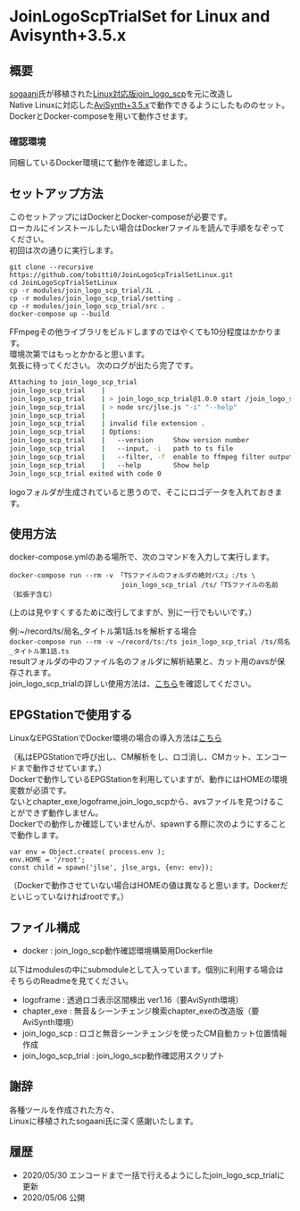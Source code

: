 # JoinLogoScpTrialSet for Linux and Avisynth+3.5.x
## 概要

[sogaani][1]氏が移植された[Linux対応版join_logo_scp][2]を元に改造し  
Native Linuxに対応した[AviSynth+][3][3.5.x][4]で動作できるようにしたもののセット。  
DockerとDocker-composeを用いて動作させます。  

[1]:https://github.com/sogaani
[2]:https://github.com/sogaani/JoinLogoScp
[3]:https://github.com/AviSynth/AviSynthPlus
[4]:https://github.com/AviSynth/AviSynthPlus/releases/

### 確認環境
同梱しているDocker環境にて動作を確認しました。  

## セットアップ方法
このセットアップにはDockerとDocker-composeが必要です。  
ローカルにインストールしたい場合はDockerファイルを読んで手順をなぞってください。  
初回は次の通りに実行します。
````
git clone --recursive https://github.com/tobitti0/JoinLogoScpTrialSetLinux.git
cd JoinLogoScpTrialSetLinux
cp -r modules/join_logo_scp_trial/JL .
cp -r modules/join_logo_scp_trial/setting .
cp -r modules/join_logo_scp_trial/src .
docker-compose up --build
````
FFmpegその他ライブラリをビルドしますのではやくても10分程度はかかります。  
環境次第ではもっとかかると思います。  
気長に待ってください。
次のログが出たら完了です。  
````bash
Attaching to join_logo_scp_trial
join_logo_scp_trial    | 
join_logo_scp_trial    | > join_logo_scp_trial@1.0.0 start /join_logo_scp_trial
join_logo_scp_trial    | > node src/jlse.js "-i" "--help"
join_logo_scp_trial    |
join_logo_scp_trial    | invalid file extension .
join_logo_scp_trial    | Options:
join_logo_scp_trial    |   --version     Show version number                                    [boolean]
join_logo_scp_trial    |   --input, -i   path to ts file                              [string] [required]
join_logo_scp_trial    |   --filter, -f  enable to ffmpeg filter output        [boolean] [default: false]
join_logo_scp_trial    |   --help        Show help                                              [boolean]
Join_logo_scp_trial exited with code 0
````
logoフォルダが生成されていると思うので、そこにロゴデータを入れておきます。
## 使用方法
docker-compose.ymlのある場所で、次のコマンドを入力して実行します。
````
docker-compose run --rm -v 「TSファイルのフォルダの絶対パス」:/ts \
                            join_logo_scp_trial /ts/「TSファイルの名前（拡張子含む）
````
(上のは見やすくするために改行してますが、別に一行でもいいです。）  

例:~/record/ts/局名_タイトル第1話.tsを解析する場合  
`docker-compose run --rm -v ~/record/ts:/ts join_logo_scp_trial /ts/局名_タイトル第1話.ts`  
resultフォルダの中のファイル名のフォルダに解析結果と、カット用のavsが保存されます。  
join_logo_scp_trialの詳しい使用方法は、[こちら][5]を確認してください。 

[5]:https://github.com/tobitti0/join_logo_scp_trial/blob/master/README.md

## EPGStationで使用する

LinuxなEPGStationでDocker環境の場合の導入方法は[こちら][6]

[6]:https://tobitti.net/blog/Ubuntu-EPGStation-JoinLogoScpTrial/

（私はEPGStationで呼び出し、CM解析をし、ロゴ消し、CMカット、エンコードまで動作させています。）   
Dockerで動作しているEPGStationを利用していますが、動作にはHOMEの環境変数が必須です。  
ないとchapter_exe,logoframe,join_logo_scpから、avsファイルを見つけることができず動作しません。  
Dockerでの動作しか確認していませんが、spawnする際に次のようにすることで動作します。  
```
var env = Object.create( process.env );
env.HOME = '/root';
const child = spawn('jlse', jlse_args, {env: env});
```
（Dockerで動作させていない場合はHOMEの値は異なると思います。Dockerだといじっていなければrootです。）

## ファイル構成
* docker              : join_logo_scp動作確認環境構築用Dockerfile

以下はmodulesの中にsubmoduleとして入っています。個別に利用する場合はそちらのReadmeを見てください。
* logoframe           : 透過ロゴ表示区間検出 ver1.16（要AviSynth環境）
* chapter_exe         : 無音＆シーンチェンジ検索chapter_exeの改造版（要AviSynth環境）
* join_logo_scp       : ロゴと無音シーンチェンジを使ったCM自動カット位置情報作成
* join_logo_scp_trial : join_logo_scp動作確認用スクリプト

## 謝辞
各種ツールを作成された方々、  
Linuxに移植されたsogaani氏に深く感謝いたします。
## 履歴
* 2020/05/30 エンコードまで一括で行えるようにしたjoin_logo_scp_trialに更新
* 2020/05/06 公開

